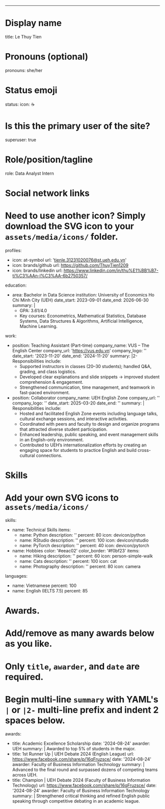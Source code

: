 ---
# Display name
title: Le Thuy Tien


# Pronouns (optional)
pronouns: she/her

# Status emoji
status:
  icon: ☕️

# Is this the primary user of the site?
superuser: true

# Role/position/tagline
role: Data Analyst Intern

# Social network links
# Need to use another icon? Simply download the SVG icon to your `assets/media/icons/` folder.
profiles:
  - icon: at-symbol
    url: 'tienle.31231020076@st.ueh.edu.vn'
  - icon: brands/github
    url: https://github.com/ThuyTien1209
  - icon: brands/linkedin
    url: https://www.linkedin.com/in/thu%E1%BB%B7-ti%C3%AAn-l%C3%AA-6b2750357/


education:
  - area: Bachelor in Data Science
    institution: University of Economics Ho Chi Minh City (UEH)
    date_start: 2023-09-01
    date_end: 2026-06-30
    summary: |
      - GPA: 3.61/4.0 
      - Key courses: Econometrics, Mathematical Statistics, Database Systems, Data Structures & Algorithms, Artificial Intelligence, Machine Learning.


work:
  - position: Teaching Assistant (Part-time)
    company_name: VUS – The English Center
    company_url: 'https://vus.edu.vn'
    company_logo: ''
    date_start: '2023-11-20'
    date_end: '2024-11-20'
    summary: |2-
      Responsibilities include:
      - Supported instructors in classes (20–30 students); handled Q&A, grading, and class logistics.
      - Developed clear explanations and slide snippets → improved student comprehension & engagement.
      - Strengthened communication, time management, and teamwork in fast-paced environment.
  - position: Collaborator
    company_name: UEH English Zone
    company_url: ''
    company_logo: ''
    date_start: 2025-03-20
    date_end: ''
    summary: |
      Responsibilities include:
      - Hosted and facilitated English Zone events including language talks, cultural exchange sessions, and interactive activities.
      - Coordinated with peers and faculty to design and organize programs that attracted diverse student participation.
      - Enhanced leadership, public speaking, and event management skills in an English-only environment.
      - Contributed to UEH’s internationalization efforts by creating an engaging space for students to practice English and build cross-cultural connections.

# Skills
# Add your own SVG icons to `assets/media/icons/`
skills:
  - name: Technical Skills
    items:
      - name: Python
        description: ''
        percent: 80
        icon: devicon/python
      - name: RStudio
        description: ''
        percent: 100
        icon: devicon/rstudio
      - name: PyTorch
        description: ''
        percent: 40
        icon: devicon/pytorch
  - name: Hobbies
    color: '#eeac02'
    color_border: '#f0bf23'
    items:
      - name: Hiking
        description: ''
        percent: 60
        icon: person-simple-walk
      - name: Cats
        description: ''
        percent: 100
        icon: cat
      - name: Photography
        description: ''
        percent: 80
        icon: camera

languages:
  - name: Vietnamese
    percent: 100
  - name: English (IELTS 7.5)
    percent: 85

# Awards.
#   Add/remove as many awards below as you like.
#   Only `title`, `awarder`, and `date` are required.
#   Begin multi-line `summary` with YAML's `|` or `|2-` multi-line prefix and indent 2 spaces below.
awards:
  - title: Academic Excellence Scholarship
    date: '2024-08-24'
    awarder: UEH
    summary: |
      Awarded to top 5% of students in the major.
  - title: 1st Runner Up | UEH Debate 2024 (English League)
    url: https://www.facebook.com/share/p/16qFruzsce/
    date: '2024-08-24'
    awarder: Faculty of Business Information Technology
    summary: |
      Advanced to the final round and surpassed dozens of competing teams across UEH.
  - title: Champion | UEH Debate 2024 (Faculty of Business Information Technology)
    url: https://www.facebook.com/share/p/16qFruzsce/
    date: '2024-08-24'
    awarder: Faculty of Business Information Technology
    summary: |
      Strengthened critical thinking and refined English public speaking through competitive debating in an academic league.
    
